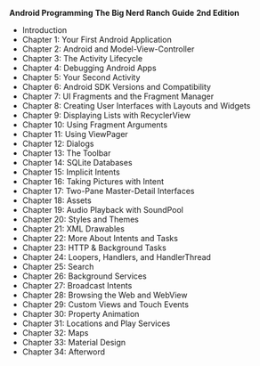 **Android Programming**
**The Big Nerd Ranch Guide**
**2nd Edition**


- Introduction
- Chapter 1: Your First Android Application
- Chapter 2: Android and Model-View-Controller
- Chapter 3: The Activity Lifecycle
- Chapter 4: Debugging Android Apps
- Chapter 5: Your Second Activity
- Chapter 6: Android SDK Versions and Compatibility
- Chapter 7: UI Fragments and the Fragment Manager
- Chapter 8: Creating User Interfaces with Layouts and Widgets
- Chapter 9: Displaying Lists with RecyclerView
- Chapter 10: Using Fragment Arguments
- Chapter 11: Using ViewPager
- Chapter 12: Dialogs
- Chapter 13: The Toolbar
- Chapter 14: SQLite Databases
- Chapter 15: Implicit Intents
- Chapter 16: Taking Pictures with Intent
- Chapter 17: Two-Pane Master-Detail Interfaces
- Chapter 18: Assets
- Chapter 19: Audio Playback with SoundPool
- Chapter 20: Styles and Themes
- Chapter 21: XML Drawables
- Chapter 22: More About Intents and Tasks
- Chapter 23: HTTP & Background Tasks
- Chapter 24: Loopers, Handlers, and HandlerThread
- Chapter 25: Search
- Chapter 26: Background Services
- Chapter 27: Broadcast Intents
- Chapter 28: Browsing the Web and WebView
- Chapter 29: Custom Views and Touch Events
- Chapter 30: Property Animation
- Chapter 31: Locations and Play Services
- Chapter 32: Maps
- Chapter 33: Material Design
- Chapter 34: Afterword
